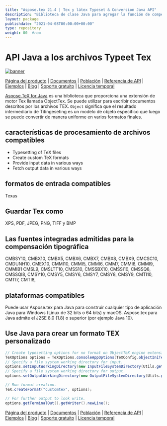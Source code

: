 ```yaml
---
title: "Aspose.tex 21.4 | Tex y látex Typeset & Conversion Java API" 
description: "Biblioteca de clase Java para agregar la función de compensación de compensación dentro de su aplicación. Convertir TEX y LATEX a PDF, XPS, SVG, etc. admite la subsistencia de fuentes, ligadura, rasterización, etc." 
layout: package
publishdate: "2021-04-08T00:00:00+00:00"
type: repository
weight: 00	#rem
---
```


# API Java a los archivos Typeet Tex
[![banner](/res_repo/img/compress/aspose_tex-for-java-banner.png)](./)

[Página del producto](https://products.aspose.com/tex/java) | [Documentos](https://downloads.aspose.com/tex/java) | [Población](https://products.aspose.app/tex/family) | [Referencia de API](https://apireference.aspose.com/tex/java) | [Ejemplos](https://github.com/aspose-tex/Aspose.TeX-for-Java/tree/master/Ejemplos) | [Blog](https://blog.aspose.com/category/tex/) | [Soporte gratuito](https://forum.aspose.com/c/tex) | [Licencia temporal](https://purchase.aspose.com/temporary-license)

[Aspose.TeX for Java](https://products.aspose.com/tex/java) es una biblioteca que proporciona una extensión de motor Tex llamada ObjectTex. Se puede utilizar para escribir documentos descritos por los archivos TEX. `Object` significa que el resultado intermediario de Titingeseting es un modelo de objeto específico que luego se puede convertir de manera uniforme en varios formatos finales.

## características de procesamiento de archivos compatibles
- Typesetting of TeX files
- Create custom TeX formats
- Provide input data in various ways
- Fetch output data in various ways

## formatos de entrada compatibles
Texas

## Guardar Tex como
XPS, PDF, JPEG, PNG, TIFF y BMP

## Las fuentes integradas admitidas para la compensación tipográfica
CMBSY10, CMBX10, CMBX5, CMBX6, CMBX7, CMBX8, CMBX9, CMCSC10, CMDUNH10, CMEX10, CMMI10, CMMI5, CMMI6, CMM7, CMMI8, CMMI9, CMMIB1 CMSL9, CMSLTT10, CMSS10, CMSSBX10, CMSSI10, CMSSQ8, CMSSQI8, CMSY10, CMSY5, CMSY6, CMSY7, CMSY8, CMSY9, CMTI10, CMTI7, CMTI8,

## plataformas compatibles
Puede usar Aspose.tex para Java para construir cualquier tipo de aplicación Java para Windows (Linux de 32 bits o 64 bits) y macOS. Aspose.tex para Java admite el J2SE 8.0 (1.8) o superior (por ejemplo Java 10).

## Use Java para crear un formato TEX personalizado

```java
// Create typesetting options for no format on ObjectTeX engine extension.
TeXOptions options = TeXOptions.consoleAppOptions(TeXConfig.objectIniTeX());
// Specify a file system working directory for input.
options.setInputWorkingDirectory(new InputFileSystemDirectory(Utils.getInputDirectory()));
// Specify a file system working directory for output.
options.setOutputWorkingDirectory(new OutputFileSystemDirectory(Utils.getOutputDirectory()));

// Run format creation.
TeX.createFormat("customtex", options);

// For further output to look write.
options.getTerminalOut().getWriter().newLine();
```

[Página del producto](https://products.aspose.com/tex/java) | [Documentos](https://downloads.aspose.com/tex/java) | [Población](https://products.aspose.app/tex/family) | [Referencia de API](https://apireference.aspose.com/tex/java) | [Ejemplos](https://github.com/aspose-tex/Aspose.TeX-for-Java/tree/master/Ejemplos) | [Blog](https://blog.aspose.com/category/tex/) | [Soporte gratuito](https://forum.aspose.com/c/tex) | [Licencia temporal](https://purchase.aspose.com/temporary-license)

